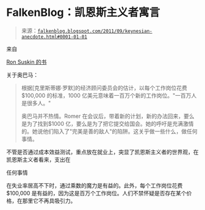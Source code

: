 <!--yml

分类：未分类

日期：2024 年 5 月 12 日 20:45:08

-->

# FalkenBlog：凯恩斯主义者寓言

> 来源：[`falkenblog.blogspot.com/2011/09/keynesian-anecdote.html#0001-01-01`](http://falkenblog.blogspot.com/2011/09/keynesian-anecdote.html#0001-01-01)

来自

[Ron Suskin 的书](http://www.nytimes.com/2011/09/16/us/politics/suskinds-confidence-men-details-recession-dissension.html)

关于奥巴马：

> 根据[克里斯蒂娜·罗默]的经济顾问委员会的估计，以每个工作岗位花费$100,000 的标准，1000 亿美元意味着一百万个新的工作岗位。"一百万人是很多人。"
> 
> 奥巴马并不热情。Romer 在会议后，带着新的计划，新的办法回来，要么是为了找到$1000 亿，要么是为了把它提交给国会。她的呼吁是充满激情的。她说他们陷入了"完美是善的敌人"的陷阱。这关乎做一些什么，做任何事情。

不管是否通过成本效益测试，重点放在就业上，突显了凯恩斯主义者的世界观，在凯恩斯主义者看来，支出在

任何事情

在失业率居高不下时，通过乘数的魔力是有益的。此外，每个工作岗位花费$100,000 是有益的，因为这是百万个工作岗位。人们不禁怀疑是否存在某个价格，在那里它不再具吸引力。

